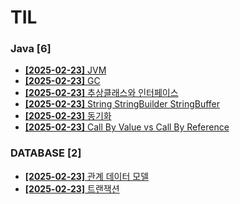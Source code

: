 # TIL
 
### Java [6]
- [**[2025-02-23]**  JVM](https://github.com/A-lass/TIL/blob/main/Java/JVM.md)
- [**[2025-02-23]**  GC](https://github.com/A-lass/TIL/blob/main/Java/GC.md)
- [**[2025-02-23]**  추상클래스와 인터페이스](https://github.com/A-lass/TIL/blob/main/Java/추상클래스와_인터페이스.md)
- [**[2025-02-23]**  String StringBuilder StringBuffer](https://github.com/A-lass/TIL/blob/main/Java/String_StringBuilder_StringBuffer.md)
- [**[2025-02-23]**  동기화](https://github.com/A-lass/TIL/blob/main/Java/동기화.md)
- [**[2025-02-23]**  Call By Value vs Call By Reference](https://github.com/A-lass/TIL/blob/main/Java/Call_By_Value_vs_Call_By_Reference.md)
### DATABASE [2]
- [**[2025-02-23]**  관계 데이터 모델](https://github.com/A-lass/TIL/blob/main/DATABASE/관계_데이터_모델.md)
- [**[2025-02-23]**  트랜잭션](https://github.com/A-lass/TIL/blob/main/DATABASE/트랜잭션.md)
